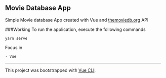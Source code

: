 ## Movie Database App

Simple Movie database App created with Vue and [themoviedb.org](https://www.themoviedb.org/documentation/api) API

###Working
To run the application, execute the following commands
```shell
yarn serve
```

Focus in

```
- Vue

```

- - - -

This project was bootstrapped with [Vue CLI](https://cli.vuejs.org/).